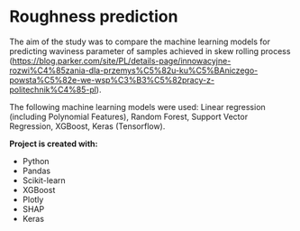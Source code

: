 # Roughness prediction

The aim of the study was to compare the machine learning models for predicting waviness parameter of samples achieved in skew rolling process (https://blog.parker.com/site/PL/details-page/innowacyjne-rozwi%C4%85zania-dla-przemys%C5%82u-ku%C5%BAniczego-powsta%C5%82e-we-wsp%C3%B3%C5%82pracy-z-politechnik%C4%85-pl).

The following machine learning models were used: Linear regression (including Polynomial Features), Random Forest, Support Vector Regression, XGBoost, Keras (Tensorflow).

**Project is created with:**

- Python
- Pandas
- Scikit-learn
- XGBoost
- Plotly
- SHAP
- Keras
